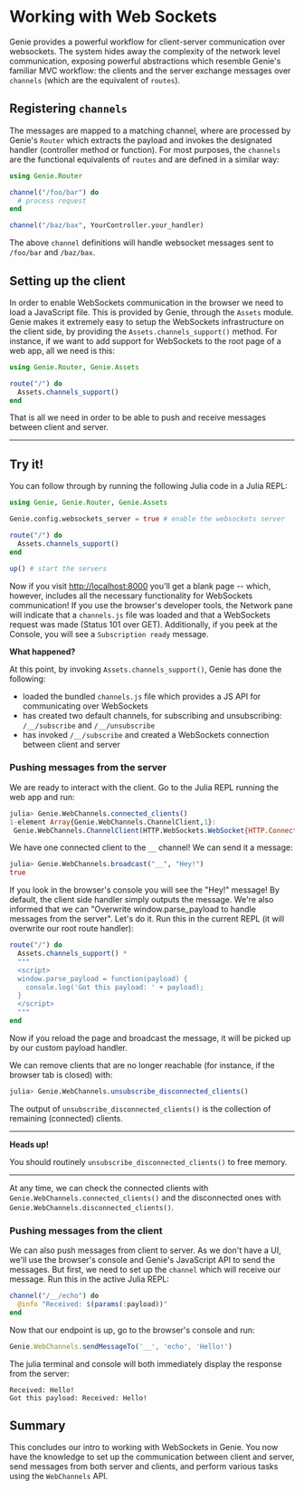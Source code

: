 # Working with Web Sockets

Genie provides a powerful workflow for client-server communication over websockets. The system hides away the complexity
of the network level communication, exposing powerful abstractions which resemble Genie's familiar MVC workflow: the
clients and the server exchange messages over `channels` (which are the equivalent of `routes`).

## Registering `channels`

The messages are mapped to a matching channel, where are processed by Genie's `Router` which extracts the payload and
invokes the designated handler (controller method or function). For most purposes, the `channels` are the functional
equivalents of `routes` and are defined in a similar way:

```julia
using Genie.Router

channel("/foo/bar") do
  # process request
end

channel("/baz/bax", YourController.your_handler)
```

The above `channel` definitions will handle websocket messages sent to `/foo/bar` and `/baz/bax`.

## Setting up the client

In order to enable WebSockets communication in the browser we need to load a JavaScript file. This is provided by Genie,
through the `Assets` module. Genie makes it extremely easy to setup the WebSockets infrastructure on the client side,
by providing the `Assets.channels_support()` method. For instance, if we want to add support for WebSockets to the root
page of a web app, all we need is this:

```julia
using Genie.Router, Genie.Assets

route("/") do
  Assets.channels_support()
end
```

That is all we need in order to be able to push and receive messages between client and server.

---

## Try it!

You can follow through by running the following Julia code in a Julia REPL:

```julia
using Genie, Genie.Router, Genie.Assets

Genie.config.websockets_server = true # enable the websockets server

route("/") do
  Assets.channels_support()
end

up() # start the servers
```

Now if you visit <http://localhost:8000> you'll get a blank page -- which, however, includes all the necessary
functionality for WebSockets communication! If you use the browser's developer tools, the Network pane will indicate
that a `channels.js` file was loaded and that a WebSockets request was made (Status 101 over GET). Additionally, if you
peek at the Console, you will see a `Subscription ready` message.

**What happened?**

At this point, by invoking `Assets.channels_support()`, Genie has done the following:

* loaded the bundled `channels.js` file which provides a JS API for communicating over WebSockets
* has created two default channels, for subscribing and unsubscribing: `/__/subscribe` and `/__/unsubscribe`
* has invoked `/__/subscribe` and created a WebSockets connection between client and server

### Pushing messages from the server

We are ready to interact with the client. Go to the Julia REPL running the web app and run:

```julia
julia> Genie.WebChannels.connected_clients()
1-element Array{Genie.WebChannels.ChannelClient,1}:
 Genie.WebChannels.ChannelClient(HTTP.WebSockets.WebSocket{HTTP.ConnectionPool.Transaction{Sockets.TCPSocket}}(T0  🔁    0↑🔒    0↓🔒 100s 127.0.0.1:8001:8001 ≣16, 0x01, true, UInt8[0x7b, 0x22, 0x63, 0x68, 0x61, 0x6e, 0x6e, 0x65, 0x6c, 0x22  …  0x79, 0x6c, 0x6f, 0x61, 0x64, 0x22, 0x3a, 0x7b, 0x7d, 0x7d], UInt8[], false, false), ["__"])
```

We have one connected client to the `__` channel! We can send it a message:

```julia
julia> Genie.WebChannels.broadcast("__", "Hey!")
true
```

If you look in the browser's console you will see the "Hey!" message! By default, the client side handler simply outputs
the message. We're also informed that we can "Overwrite window.parse_payload to handle messages from the server".
Let's do it. Run this in the current REPL (it will overwrite our root route handler):

```julia
route("/") do
  Assets.channels_support() *
  """
  <script>
  window.parse_payload = function(payload) {
    console.log('Got this payload: ' + payload);
  }
  </script>
  """
end
```

Now if you reload the page and broadcast the message, it will be picked up by our custom payload handler.

We can remove clients that are no longer reachable (for instance, if the browser tab is closed) with:

```julia
julia> Genie.WebChannels.unsubscribe_disconnected_clients()
```

The output of `unsubscribe_disconnected_clients()` is the collection of remaining (connected) clients.

---

**Heads up!**

You should routinely `unsubscribe_disconnected_clients()` to free memory.

---

At any time, we can check the connected clients with `Genie.WebChannels.connected_clients()` and the disconnected ones
with `Genie.WebChannels.disconnected_clients()`.

### Pushing messages from the client

We can also push messages from client to server. As we don't have a UI, we'll use the browser's console and Genie's JavaScript
API to send the messages. But first, we need to set up the `channel` which will receive our message. Run this in the active Julia REPL:

```julia
channel("/__/echo") do
  @info "Received: $(params(:payload))"
end
```

Now that our endpoint is up, go to the browser's console and run:

```javascript
Genie.WebChannels.sendMessageTo('__', 'echo', 'Hello!')
```

The julia terminal and console will both immediately display the response from the server:

```text
Received: Hello!
Got this payload: Received: Hello!
```

## Summary

This concludes our intro to working with WebSockets in Genie. You now have the knowledge to set up the communication between
client and server, send messages from both server and clients, and perform various tasks using the `WebChannels` API.
